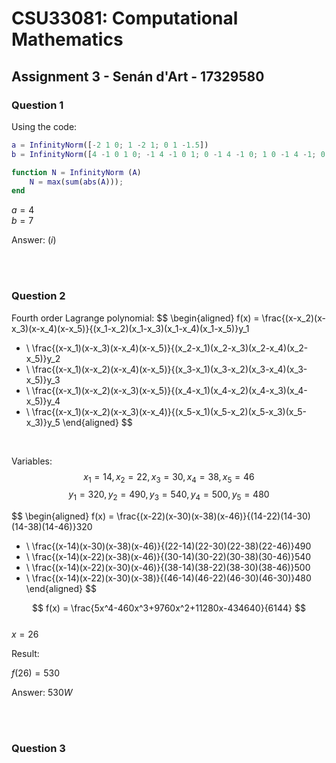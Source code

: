 # CSU33081: Computational Mathematics

## Assignment 3 - Senán d'Art - 17329580  

### Question 1

Using the code:  

```matlab 
a = InfinityNorm([-2 1 0; 1 -2 1; 0 1 -1.5])
b = InfinityNorm([4 -1 0 1 0; -1 4 -1 0 1; 0 -1 4 -1 0; 1 0 -1 4 -1; 0 1 0 1 -4])

function N = InfinityNorm (A)
    N = max(sum(abs(A)));
end
```

$a = 4$  
$b = 7$  

Answer: $(i)$

<br><br>

### Question 2

Fourth order Lagrange polynomial:
$$
\begin{aligned}
f(x) = 
\frac{(x-x_2)(x-x_3)(x-x_4)(x-x_5)}{(x_1-x_2)(x_1-x_3)(x_1-x_4)(x_1-x_5)}y_1 
+ \\
\frac{(x-x_1)(x-x_3)(x-x_4)(x-x_5)}{(x_2-x_1)(x_2-x_3)(x_2-x_4)(x_2-x_5)}y_2
+ \\
\frac{(x-x_1)(x-x_2)(x-x_4)(x-x_5)}{(x_3-x_1)(x_3-x_2)(x_3-x_4)(x_3-x_5)}y_3
+ \\
\frac{(x-x_1)(x-x_2)(x-x_3)(x-x_5)}{(x_4-x_1)(x_4-x_2)(x_4-x_3)(x_4-x_5)}y_4
+ \\
\frac{(x-x_1)(x-x_2)(x-x_3)(x-x_4)}{(x_5-x_1)(x_5-x_2)(x_5-x_3)(x_5-x_3)}y_5
\end{aligned}
$$

<br>

Variables:
$$
x_1 = 14, x_2 = 22, x_3 = 30, x_4 = 38, x_5 = 46
$$
$$
y_1 = 320, y_2 = 490, y_3 = 540, y_4 = 500, y_5 = 480
$$

$$
\begin{aligned}
f(x) = 
\frac{(x-22)(x-30)(x-38)(x-46)}{(14-22)(14-30)(14-38)(14-46)}320 
+ \\
\frac{(x-14)(x-30)(x-38)(x-46)}{(22-14)(22-30)(22-38)(22-46)}490
+ \\
\frac{(x-14)(x-22)(x-38)(x-46)}{(30-14)(30-22)(30-38)(30-46)}540
+ \\
\frac{(x-14)(x-22)(x-30)(x-46)}{(38-14)(38-22)(38-30)(38-46)}500
+ \\
\frac{(x-14)(x-22)(x-30)(x-38)}{(46-14)(46-22)(46-30)(46-30)}480
\end{aligned}
$$

$$
f(x) = \frac{5x^4-460x^3+9760x^2+11280x-434640}{6144}
$$  
$x=26$  

Result:  

$f(26)=530$


Answer: $530W$

<br><br>

### Question 3
